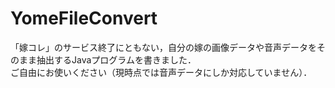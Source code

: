 # YomeFileConvert
「嫁コレ」のサービス終了にともない，自分の嫁の画像データや音声データをそのまま抽出するJavaプログラムを書きました．<br>
ご自由にお使いください（現時点では音声データにしか対応していません）．
